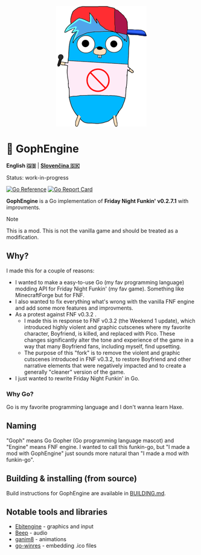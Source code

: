 <p align="center">
    <img src="https://github.com/MatusOllah/gophengine/blob/main/bf-gopher_240x320.png" alt="GophEngine logo">
</p>

# 🎤 GophEngine

**English 🇬🇧** | **[Slovenčina 🇸🇰](https://github.com/MatusOllah/gophengine/blob/main/README.sk-SK.md)**

Status: work-in-progress

[![Go Reference](https://pkg.go.dev/badge/github.com/MatusOllah/gophengine.svg)](https://pkg.go.dev/github.com/MatusOllah/gophengine) [![Go Report Card](https://goreportcard.com/badge/github.com/MatusOllah/gophengine)](https://goreportcard.com/report/github.com/MatusOllah/gophengine)

**GophEngine** is a Go implementation of **Friday Night Funkin' v0.2.7.1** with improvments.

> [!NOTE]
> This is a mod. This is not the vanilla game and should be treated as a modification.

## Why?

I made this for a couple of reasons:

* I wanted to make a easy-to-use Go (my fav programming language) modding API for Friday Night Funkin' (my fav game). Something like MinecraftForge but for FNF.
* I also wanted to fix everything what's wrong with the vanilla FNF engine and add some more features and improvments.
* As a protest against FNF v0.3.2 .
  * I made this in response to FNF v0.3.2 (the Weekend 1 update), which introduced highly violent and graphic cutscenes where my favorite character, Boyfriend, is killed, and replaced with Pico. These changes significantly alter the tone and experience of the game in a way that many Boyfriend fans, including myself, find upsetting.
  * The purpose of this "fork" is to remove the violent and graphic cutscenes introduced in FNF v0.3.2, to restore Boyfriend and other narrative elements that were negatively impacted and to create a generally "cleaner" version of the game.
* I just wanted to rewrite Friday Night Funkin' in Go.

### Why Go?

Go is my favorite programming language and I don't wanna learn Haxe.

## Naming

"Goph" means Go Gopher (Go programming language mascot) and "Engine" means FNF engine.
I wanted to call this funkin-go, but "I made a mod with GophEngine" just sounds more natural than "I made a mod with funkin-go".

## Building & installing (from source)

Build instructions for GophEngine are available in [BUILDING.md](https://github.com/MatusOllah/gophengine/blob/main/BUILDING.md).

## Notable tools and libraries

* [Ebitengine](https://github.com/hajimehoshi/ebiten) - graphics and input
* [Beep](https://github.com/gopxl/beep) - audio
* [ganim8](https://github.com/yohamta/ganim8) - animations
* [go-winres](https://github.com/tc-hib/go-winres) - embedding .ico files
